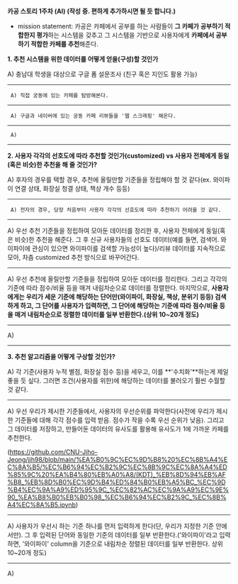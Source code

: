 **카공 스토리 1주차 (AI) (작성 중. 편하게 추가하시면 될 듯 합니다.)**

- mission statement: 카공은 카페에서 공부를 하는 사람들이 **그 카페가 공부하기 적합한지 평가**하는 시스템을 갖추고 그 시스템을 기반으로 사용자에게 **카페에서 공부하기 적합한 카페를 추천**해준다.

**1. 추천 시스템을 위한 데이터를 어떻게 얻을(구성)할 것인가**

A) 충남대 학생을 대상으로 구글 폼 설문조사 (친구 혹은 지인도 활용 가능)

---

     A) 직접 궁동에 있는 카페를 탐방해본다.

---

     A) 구글과 네이버에 있는 궁동 카페 리뷰들을 '웹 스크래핑' 해온다.

---

     A)

---

**2. 사용자 각각의 선호도에 따라 추천할 것인가(customized) vs 사용자 전체에게 동일(혹은 비슷)한 추천을 해 줄 것인가?**

A) 후자의 경우를 택할 경우, 추천에 올릴만할 기준들을 정립해야 할 것 같다(ex. 와이파이 연결 상태, 화장실 청결 상태, 책상 개수 등등)

---

     A) 전자의 경우, 당장 처음부터 사용자 각각의 선호도에 따라 추천하기 어려울 것 같다.

---

A) 우선 추천 기준들을 정립하여 모아둔 데이터를 정리한 후, 사용자 전체에게 동일(혹은 비슷)한 추천을 해준다. 그 후 신규 사용자들의 선호도 데이터(예를 들면, 검색어. 와이파이에 관심이 있으면 와이파이를 검색할 가능성이 높다)/리뷰 데이터를 지속적으로 모아, 차츰 customized 추천 방식으로 바꾸어간다.

---

A) 우선 추천에 올릴만할 기준들을 정립하여 모아둔 데이터를 정리한다. 그리고 각각의 기준에 따라 점수/비율 등을 매겨 내림차순으로 데이터를 정렬한다. 마지막으로, **사용자에게는 우리가 세운 기준에 해당하는 단어만(와이파이, 화장실, 책상, 분위기 등등) 검색하게 하고, 그 단어를 사용자가 입력하면, 그 단어에 해당하는 기준에 따라 점수/비율 등을 매겨 내림차순으로 정렬한 데이터를 일부 반환한다.(상위 10~20개 정도)**

---

A)

---

**3. 추천 알고리즘을 어떻게 구상할 것인가?**

A) 각 기준(사용자 누적 별점, 화장실 점수 등)을 세우고, 이를 **'수치화'**하는게 제일 좋을 듯 싶다. 그러면 조건(사용자를 위한)에 해당하는 데이터를 불러오기 훨씬 수월할 것 같다.

---

A) 우선 우리가 제시한 기준들에서, 사용자의 우선순위를 파악한다(사전에 우리가 제시한 기준들에 대해 각각 점수를 입력 받음. 점수가 작을 수록 우선 순위가 낮음). 그리고 그 데이터를 저장하고, 만들어둔 데이터의 유사도를 활용해 유사도가 1에 가까운 카페를 추천한다. 

(https://github.com/CNU-Jiho-Jeong/jjh98/blob/main/%EA%B0%9C%EC%9D%B8%20%EC%8B%A4%EC%8A%B5/%EC%B6%94%EC%B2%9C%EC%8B%9C%EC%8A%A4%ED%85%9C%20%EA%B4%80%EB%A0%A8/(KDT)_%EB%8D%94%EB%AF%B8_%EB%8D%B0%EC%9D%B4%ED%84%B0%EB%A5%BC_%EC%9D%B4%EC%9A%A9%ED%95%9C_%EC%82%AC%EC%9A%A9%EC%9E%90_%EA%B8%B0%EB%B0%98_%EC%B6%94%EC%B2%9C_%EC%8B%A4%EC%8A%B5.ipynb)

---

A) 사용자가 우선시 하는 기준 하나를 먼저 입력하게 한다(단, 우리가 지정한 기준 안에서만). 그 후 입력된 단어와 동일한 기준의 데이터를 일부 반환한다.('와이파이'라고 입력하면, '와이파이' column을 기준으로 내림차순 정렬된 데이터를 일부 반환한다. 상위 10~20개 정도)

---

A)
